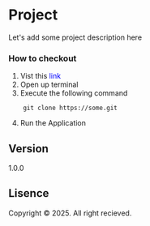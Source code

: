 # Project

Let's add some project description here

### How to checkout

1. Vist this <span style="color: blue">link</span>
2. Open up terminal
3. Execute the following command

```
    git clone https://some.git
```
4. Run the Application

## Version
1.0.0

## Lisence
Copyright &copy; 2025. All right recieved.
